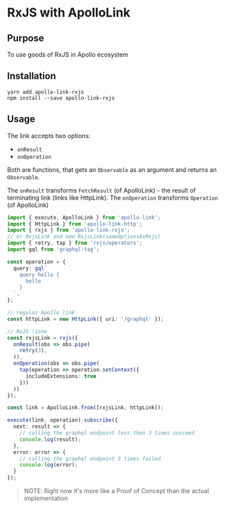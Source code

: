# RxJS with ApolloLink

## Purpose

To use goods of RxJS in Apollo ecosystem

## Installation

```
yarn add apollo-link-rxjs
npm install --save apollo-link-rxjs
```

## Usage

The link accepts two options:

* `onResult`
* `onOperation`

Both are functions, that gets an `Observable` as an argument and returns an `Observable`.

The `onResult` transforms `FetchResult` (of ApolloLink) - the result of terminating link (links like HttpLink).
The `onOperation` transforms `Operation` (of ApolloLink)

```ts
import { execute, ApolloLink } from 'apollo-link';
import { HttpLink } from 'apollo-link-http';
import { rxjs } from 'apollo-link-rxjs';
// or RxjsLink and new RxjsLink(sameOptionsAsRxjs)
import { retry, tap } from 'rxjs/operators';
import gql from 'graphql-tag';

const operation = {
  query: gql`
    query hello {
      hello
    }
  `,
};

// regular Apollo link
const httpLink = new HttpLink({ uri: '/graphql' });

// RxJS !1one
const rxjsLink = rxjs({
  onResult(obs => obs.pipe(
    retry(3),
  )),
  onOperation(obs => obs.pipe(
    tap(operation => operation.setContext({
      includeExtensions: true
    }))
  ))
});

const link = ApolloLink.from([rxjsLink, httpLink]);

execute(link, operation).subscribe({
  next: result => {
    // calling the graphql endpoint less then 3 times succeed
    console.log(result);
  },
  error: error => {
    // calling the graphql endpoint 3 times failed
    console.log(error);
  }
});
```

> NOTE: Right now it's more like a Proof of Concept than the actual implementation
